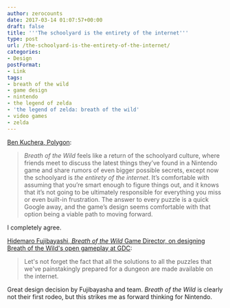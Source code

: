 ```yaml
---
author: zerocounts
date: 2017-03-14 01:07:57+00:00
draft: false
title: '''The schoolyard is the entirety of the internet'''
type: post
url: /the-schoolyard-is-the-entirety-of-the-internet/
categories:
- Design
postFormat:
- Link
tags:
- breath of the wild
- game design
- nintendo
- the legend of zelda
- 'the legend of zelda: breath of the wild'
- video games
- zelda
---
```


[Ben Kuchera, Polygon](http://www.polygon.com/2017/3/13/14911478/zelda-breath-of-the-wild-has-the-courage-to-assume-youre-not-stupid):

> _Breath of the Wild_ feels like a return of the schoolyard culture, where friends meet to discuss the latest things they’ve found in a Nintendo game and share rumors of even bigger possible secrets, except now the schoolyard is _the entirety of the internet_. It’s comfortable with assuming that you’re smart enough to figure things out, and it knows that it’s not going to be ultimately responsible for everything you miss or even built-in frustration. The answer to every puzzle is a quick Google away, and the game’s design seems comfortable with that option being a viable path to moving forward.

I completely agree.

[Hidemaro Fujibayashi, _Breath of the Wild_ Game Director, on designing Breath of the Wild's open gameplay at GDC](https://www.youtube.com/watch?v=QyMsF31NdNc):

> Let's not forget the fact that all the solutions to all the puzzles that we've painstakingly prepared for a dungeon are made available on the internet.

Great design decision by Fujibayasha and team. _Breath of the Wild_ is clearly not their first rodeo, but this strikes me as forward thinking for Nintendo.